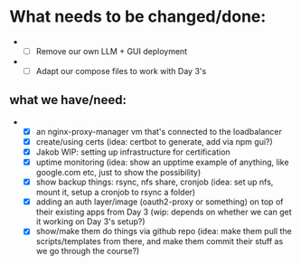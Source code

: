 # What needs to be changed/done:

- - [ ] Remove our own LLM + GUI deployment
- - [ ] Adapt our compose files to work with Day 3's

## what we have/need:

- - [x] an nginx-proxy-manager vm that's connected to the loadbalancer
  - [x] create/using certs (idea: certbot to generate, add via npm gui?)
  - [x] Jakob WIP: setting up infrastructure for certification
  - [x] uptime monitoring (idea: show an upptime example of anything, like google.com etc, just to show the possibility)
  - [x] show backup things: rsync, nfs share, cronjob (idea: set up nfs, mount it, setup a cronjob to rsync a folder)
  - [x] adding an auth layer/image (oauth2-proxy or something) on top of their existing apps from Day 3 (wip: depends on whether we can get it working on Day 3's setup?)
  - [x] show/make them do things via github repo (idea: make them pull the scripts/templates from there, and make them commit their stuff as we go through the course?)
